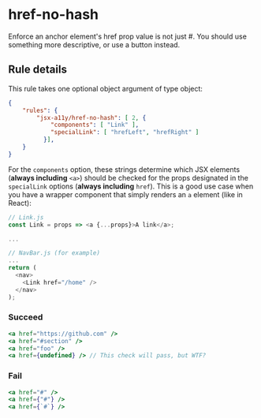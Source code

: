# href-no-hash

Enforce an anchor element's href prop value is not just #. You should use something more descriptive, or use a button instead.

## Rule details

This rule takes one optional object argument of type object:

```json
{
    "rules": {
        "jsx-a11y/href-no-hash": [ 2, {
            "components": [ "Link" ],
            "specialLink": [ "hrefLeft", "hrefRight" ]
          }],
    }
}
```

For the `components` option, these strings determine which JSX elements (**always including** `<a>`) should be checked for the props designated in the `specialLink` options (**always including** `href`). This is a good use case when you have a wrapper component that simply renders an `a` element (like in React):

```js
// Link.js
const Link = props => <a {...props}>A link</a>;

...

// NavBar.js (for example)
...
return (
  <nav>
    <Link href="/home" />
  </nav>
);
```


### Succeed
```jsx
<a href="https://github.com" />
<a href="#section" />
<a href="foo" />
<a href={undefined} /> // This check will pass, but WTF?
```

### Fail
```jsx
<a href="#" />
<a href={"#"} />
<a href={`#`} />
```
